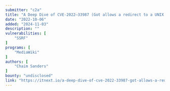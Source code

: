 ```yaml
---
submitter: "c2a"
title: "A Deep Dive of CVE-2022–33987 (Got allows a redirect to a UNIX socket)"
date: "2022-10-06"
added: "2024-11-03"
description: ""
vulnerabilities: [
    "SSRF"
]
programs: [
    "MediaWiki"
]
authors: [
    "Chaim Sanders"
]
bounty: "undisclosed"
link: "https://itnext.io/a-deep-dive-of-cve-2022-33987-got-allows-a-redirect-to-a-unix-socket-cdeed53944f7"
---
```




